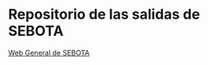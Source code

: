 # Repositorio de las salidas de SEBOTA

[Web General de SEBOTA](https://se-bota.github.io/sebota/)

